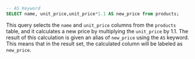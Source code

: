 ```sql
-- AS Keyword
SELECT name, unit_price,unit_price*1.1 AS new_price from products;
```

This query selects the `name` and `unit_price` columns from the `products` table, and it calculates a new price by multiplying the `unit_price` by 1.1. The result of this calculation is given an alias of `new_price` using the `AS` keyword. This means that in the result set, the calculated column will be labeled as `new_price`.
